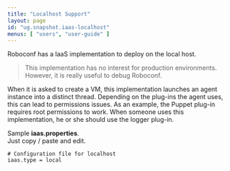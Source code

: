 ```yaml
---
title: "Localhost Support"
layout: page
id: "ug.snapshot.iaas-localhost"
menus: [ "users", "user-guide" ]
---
```


Roboconf has a IaaS implementation to deploy on the local host.    

> This implementation has no interest for production environments.  
> However, it is really useful to debug Roboconf.

When it is asked to create a VM, this implementation launches an agent instance into
a distinct thread. Depending on the plug-ins the agent uses, this can lead to permissions issues.
As an example, the Puppet plug-in requires root permissions to work. When someone uses this
implementation, he or she should use the logger plug-in.  

Sample **iaas.properties**.  
Just copy / paste and edit.

	# Configuration file for localhost
	iaas.type = local 
